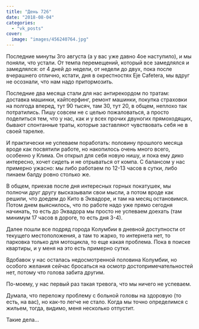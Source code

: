 ```yaml
---
title: "День 726"
date: "2018-08-04"
categories: 
  - "vk_posts"
cover:
  image: "images/456240764.jpg"
---
```


Последние минуты 3го августа (а у вас уже давно 4ое наступило), и мы поняли, что устали. От темпа перемещений, который все замедлялся и замедлялся: от 4 дней до недели, от недели до двух, пока после вчерашнего отлично, кстати, дня в окрестностях Eje Cafetera, мы вдруг не осознали, что нам надо притормозить.

<!--more-->

Последние два месяца стали для нас антирекордом по тратам: доставка машинки, кайтсерфинг, ремонт машинки, покупка страховки на полгода вперед, тут 90 тысяч, там 30, тут 20, в общем, неплохо так потратились. Пишу совсем не с целью пожаловаться, а просто поделиться тем, что у нас, как и у всех прочих двуногих прямоходящих, бывают спонтанные траты, которые заставляют чувствовать себя не в своей тарелке.

И практически не успеваем поработать: половину прошлого месяца вроде как посвятили работе, но накопилось очень много всего, особенно у Клима. Он открыл для себя новую нишу, и пока ему дико интересно, хочет сидеть и не отрываться от компа. С балансом у нас примерно ужасно: мы либо работаем по 12-13 часов в сутки, либо пинаем балду ровно столько же.

В общем, приехав после дня интересных горных покатушек, мы полночи друг другу высказывали свои мысли, а потом вроде как решили, что доедем до Кито в Эквадоре, и там на месяц остановимся. Потом днем выяснилось, что по работе надо уже прямо сегодня начинать, то есть до Эквадора мы просто не успеваем доехать (там минимум 17 часов в дороге, то есть дня 3-4).

Далее пошли все подряд города Колумбии в дневной доступности от текущего местоположения, а там то жарко, то интернета нет, то парковка только для мотоцикла, то еще какая проблема. Пока в поиске квартиры, и у меня на это есть примерно сутки.

Вдобавок у нас осталась недосмотренной половина Колумбии, но особого желания сейчас бросаться на осмотр достопримечательностей нет, потому что голова забита другим.

По-моему, у нас первый раз такая тревога, что мы ничего не успеваем.

Думала, что переложу проблему с больной головы на здоровую (то есть, на вас), но как-то легче не стало. Когда мы точно определимся с жильем, тогда, видимо, меня несколько отпустит.

Такие дела...
